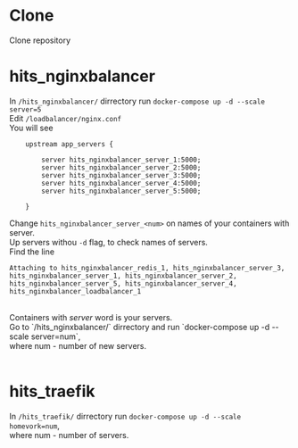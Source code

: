 # Clone
Clone repository
<br/>
# hits_nginxbalancer
In `/hits_nginxbalancer/` dirrectory run `docker-compose up -d --scale server=5` <br/>
Edit `/loadbalancer/nginx.conf` <br/>
You will see <br/>
```
    upstream app_servers {

        server hits_nginxbalancer_server_1:5000;
        server hits_nginxbalancer_server_2:5000;
        server hits_nginxbalancer_server_3:5000;
        server hits_nginxbalancer_server_4:5000;
        server hits_nginxbalancer_server_5:5000;

    }
```
Change `hits_nginxbalancer_server_<num>` on names of your containers with server. <br/>
Up servers withou `-d` flag, to check names of servers. <br/>
Find the line
```
Attaching to hits_nginxbalancer_redis_1, hits_nginxbalancer_server_3, hits_nginxbalancer_server_1, hits_nginxbalancer_server_2, hits_nginxbalancer_server_5, hits_nginxbalancer_server_4, hits_nginxbalancer_loadbalancer_1
```
<br/>
Containers with <i>server</i> word is your servers. <br/>
Go to `/hits_nginxbalancer/` dirrectory and run `docker-compose up -d --scale server=num`, <br/>
where num - number of new servers. <br/>
<br/>

# hits_traefik

In `/hits_traefik/` dirrectory run `docker-compose up -d --scale homevork=num`, <br/>
where num - number of servers. <br/>
